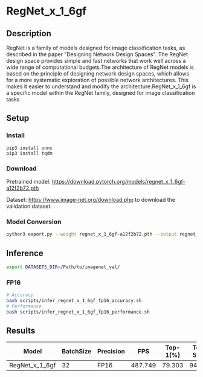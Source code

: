 # RegNet_x_1_6gf

## Description
RegNet is a family of models designed for image classification tasks, as described in the paper "Designing Network Design Spaces". The RegNet design space provides simple and fast networks that work well across a wide range of computational budgets.The architecture of RegNet models is based on the principle of designing network design spaces, which allows for a more systematic exploration of possible network architectures. This makes it easier to understand and modify the architecture.RegNet_x_1_6gf is a specific model within the RegNet family, designed for image classification tasks

## Setup

### Install
```
pip3 install onnx
pip3 install tqdm
```
### Download

Pretrained model: <https://download.pytorch.org/models/regnet_x_1_6gf-a12f2b72.pth>

Dataset: <https://www.image-net.org/download.php> to download the validation dataset.

### Model Conversion
```bash
python3 export.py --weight regnet_x_1_6gf-a12f2b72.pth --output regnet_x_1_6gf.onnx
```

## Inference
```bash
export DATASETS_DIR=/Path/to/imagenet_val/
```

### FP16

```bash
# Accuracy
bash scripts/infer_regnet_x_1_6gf_fp16_accuracy.sh
# Performance
bash scripts/infer_regnet_x_1_6gf_fp16_performance.sh
```

## Results

Model             |BatchSize  |Precision |FPS      |Top-1(%) |Top-5(%)
------------------|-----------|----------|---------|---------|--------
RegNet_x_1_6gf    |    32     |   FP16   | 487.749 | 79.303  | 94.624
